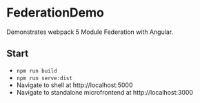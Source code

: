 # FederationDemo

Demonstrates webpack 5 Module Federation with Angular.

## Start

- ``npm run build``
- ``npm run serve:dist``
- Navigate to shell at http://localhost:5000
- Navigate to standalone microfrontend at http://localhost:3000

